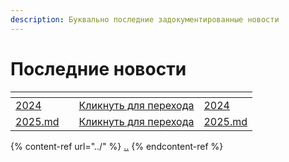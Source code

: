 ```yaml
---
description: Буквально последние задокументированные новости
---
```


# Последние новости

<table data-card-size="large" data-view="cards"><thead><tr><th></th><th></th><th></th><th data-hidden data-card-target data-type="content-ref"></th></tr></thead><tbody><tr><td><a data-mention href="2024/">2024</a></td><td></td><td><a href="2024/">Кликнуть для перехода</a></td><td><a href="2024/">2024</a></td></tr><tr><td><a data-mention href="2025.md">2025.md</a></td><td></td><td><a href="2025.md">Кликнуть для перехода</a></td><td><a href="2025.md">2025.md</a></td></tr></tbody></table>

{% content-ref url="../" %}
[..](../)
{% endcontent-ref %}
